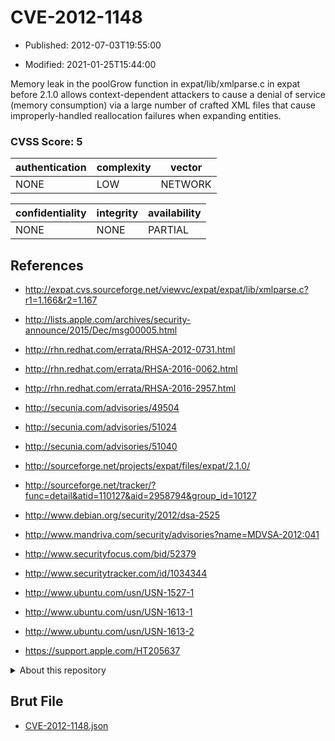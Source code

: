 # CVE-2012-1148

- Published: 2012-07-03T19:55:00

- Modified: 2021-01-25T15:44:00

Memory leak in the poolGrow function in expat/lib/xmlparse.c in expat before 2.1.0 allows context-dependent attackers to cause a denial of service (memory consumption) via a large number of crafted XML files that cause improperly-handled reallocation failures when expanding entities.

### CVSS Score: **5**

| authentication | complexity | vector |
| --- | --- | --- |
| NONE | LOW | NETWORK |

| confidentiality | integrity | availability |
| --- | --- | --- |
| NONE | NONE | PARTIAL |

## References

* http://expat.cvs.sourceforge.net/viewvc/expat/expat/lib/xmlparse.c?r1=1.166&r2=1.167

* http://lists.apple.com/archives/security-announce/2015/Dec/msg00005.html

* http://rhn.redhat.com/errata/RHSA-2012-0731.html

* http://rhn.redhat.com/errata/RHSA-2016-0062.html

* http://rhn.redhat.com/errata/RHSA-2016-2957.html

* http://secunia.com/advisories/49504

* http://secunia.com/advisories/51024

* http://secunia.com/advisories/51040

* http://sourceforge.net/projects/expat/files/expat/2.1.0/

* http://sourceforge.net/tracker/?func=detail&atid=110127&aid=2958794&group_id=10127

* http://www.debian.org/security/2012/dsa-2525

* http://www.mandriva.com/security/advisories?name=MDVSA-2012:041

* http://www.securityfocus.com/bid/52379

* http://www.securitytracker.com/id/1034344

* http://www.ubuntu.com/usn/USN-1527-1

* http://www.ubuntu.com/usn/USN-1613-1

* http://www.ubuntu.com/usn/USN-1613-2

* https://support.apple.com/HT205637

<details>
<summary>About this repository</summary> 

  This repository is part of the project [Live Hack CVE](https://github.com/Live-Hack-CVE). Main website can be found [www.live-hack.org](https://www.live-hack.org) 
  
  Made by [Sn0wAlice](https://github.com/Sn0wAlice) for the people that care about security and need to have a feed of the latest CVEs. Hope you enjoy it, don't forget to star the repo and follow me on [Twitter](https://twitter.com/Sn0wAlice) and [Github](https://github.com/Sn0wAlice). And that is my [personnal website](https://www.alice-snow.me/)

  - [Home Page](https://github.com/Live-Hack-CVE)
  - [Framework](https://github.com/Live-Hack-CVE/cve-framework)
  - [CVE database](https://github.com/Live-Hack-CVE/full_database)
  - [Changelog](https://github.com/Live-Hack-CVE/Changelog)
</details>

## Brut File

* [CVE-2012-1148.json](https://raw.githubusercontent.com/Live-Hack-CVE/full_database/main/cves/2012/CVE-2012-1148.json)

